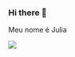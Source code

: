 ### Hi there 👋
Meu nome é Julia

![](https://media1.tenor.com/m/ujMdlaJfQtQAAAAC/i-miss-you-bts-im-an-army.gif)
